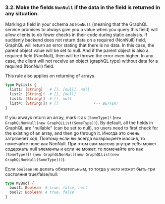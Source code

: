 ### <a name="rule-3.2"></a> 3.2. Make the fields `NonNull` if the data in the field is returned in any situation.

Marking a field in your schema as `NonNull` (meaning that the GraphQL service promises to always give you a value when you query this field) will allow clients to do fewer checks in their code during static analysis. If suddenly backend does not return data on a required (NonNull) field, GraphQL will return an error stating that there is no data. In this case, the parent object value will be set to null. And if the parent object is also a required field (NonNull), then will be thrown the error even higher. In any case, the client will not receive an object (graphQL type) without data for a required (NonNull) field.

This rule also applies on returning of arrays.

```graphql
type MyLists {
  list1: [String]   # [], [null], null
  list2: [String]!  # [], [null]
  list3: [String!]  # [], null
  list4: [String!]! # []                <-- BETTER!
}
```

If you always return an array, mark it as `[SomeType]!` (`new GraphQLNonNull(new GraphQLList(SomeType))`). By default, all the fields in GraphQL are "nullable" (can be set to null), so users need to first check for the existing of an array, and then go through it. Иногда это очень загрязняет код. Поэтому если вы всегда возвращаете массив, то помечайте поле как NonNull. При этом сам массив внутри себя может содержать null элементы и если не может, то помечайте его как `[SomeType!]!` (`new GraphQLNonNull(new GraphQLList(new GraphQLNonNull(SomeType)))`).

Если `boolean` не делать обязательным, то тогда у него может быть три состояния true/false/null:

```graphql
type MyBool {
  bool1: Boolean  # true, false, null
  bool2: Boolean! # true, false
}
```